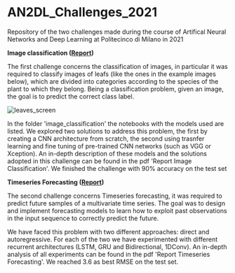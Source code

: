 # AN2DL_Challenges_2021
Repository of the two challenges made during the course of Artifical Neural Networks and Deep Learning at Politecinco di Milano in 2021

**Image classification ([Report](https://github.com/Lorenzoncina/AN2DL_Challenges_2021/blob/main/Image_Classification_Challenge/Report%20Image%20Classification.pdf))**

The first challenge concerns the classification of images, in particular it was required to classify images of leafs (like the ones in the example images below), which are divided into categories according to the species of the plant to which they belong. Being a classification problem, given an image, the goal is to predict the correct class label.

![leaves_screen](https://user-images.githubusercontent.com/49268333/147560862-9bf7ada5-3a71-4d42-a476-60e48649b8cd.PNG)

In the folder 'image_classification' the notebooks with the models used are listed.
We explored two solutions to address this problem, the first by creating a CNN architecture from scratch, the second using trasnfer learning and fine tuning of pre-trained CNN networks (such as VGG or Xception).
An in-depth description of these models and the solutions adopted in this challenge can be found in the pdf 'Report Image Classification'. 
We finished the challenge with 90% accuracy on the test set

**Timeseries Forecasting ([Report](https://github.com/Lorenzoncina/AN2DL_Challenges_2021/blob/main/Timeseries_Forecasting_Challenge/Report%20Time%20Series%20Forecasting.pdf))**

The second challenge concerns Timeseries forecasting, it was  required to predict future samples of a multivariate time series. The goal was to design and implement forecasting models to learn how to exploit past observations in the input sequence to correctly predict the future. 

We have faced this problem with two different approaches: direct and autoregressive. For each of the two we have experimented with different recurrent architectures (LSTM, GRU and Bidirectional, 1DConv).
An in-depth analysis of all experiments can be found in the pdf 'Report Timeseries Forecasting'.
We reached 3.6 as best RMSE on the test set.
